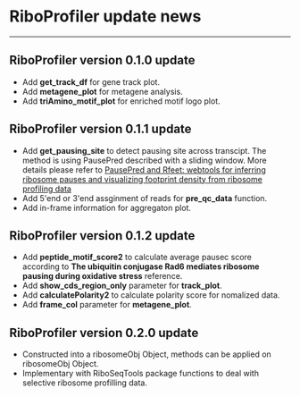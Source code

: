 # RiboProfiler update news

---

## RiboProfiler version 0.1.0 update

- Add **get_track_df** for gene track plot.
- Add **metagene_plot** for metagene analysis.
- Add **triAmino_motif_plot** for enriched motif logo plot.

## RiboProfiler version 0.1.1 update

- Add **get_pausing_site** to detect pausing site across transcipt. The method
is using PausePred described with a sliding window. More details please refer to
[PausePred and Rfeet: webtools for inferring ribosome pauses and visualizing footprint density from ribosome profiling data](https://www.ncbi.nlm.nih.gov/pmc/articles/PMC6140459/)
- Add 5'end or 3'end assginment of reads for **pre_qc_data** function.
- Add in-frame information for aggregaton plot.

## RiboProfiler version 0.1.2 update

- Add **peptide_motif_score2** to calculate average pausec score according to 
**The ubiquitin conjugase Rad6 mediates ribosome pausing during oxidative stress** reference.
- Add **show_cds_region_only** parameter for **track_plot**.
- Add **calculatePolarity2** to calculate polarity score for nomalized data.
- Add **frame_col** parameter for **metagene_plot**.

## RiboProfiler version 0.2.0 update
- Constructed into a ribosomeObj Object, methods can be applied on ribosomeObj Object.
- Implementary with RiboSeqTools package functions to deal with selective ribosome profilling data.
